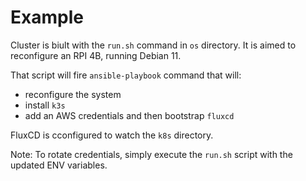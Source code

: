 # Example

Cluster is biult with the `run.sh` command in `os` directory.
It is aimed to reconfigure an RPI 4B, running Debian 11.

That script will fire `ansible-playbook` command that will:
* reconfigure the system
* install `k3s`
* add an AWS credentials and then bootstrap `fluxcd`

FluxCD is cconfigured to watch the `k8s` directory.

Note: To rotate credentials, simply execute the `run.sh` script with the updated ENV variables.

